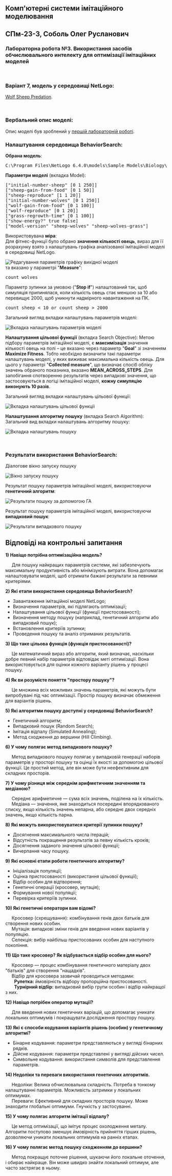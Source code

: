 ## Комп'ютерні системи імітаційного моделювання
## СПм-23-3, **Соболь Олег Русланович**
### Лабораторна робота №**3**. Використання засобів обчислювального интелекту для оптимізації імітаційних моделей

<br>

### Варіант 7, модель у середовищі NetLogo:
[Wolf Sheep Predation](http://www.netlogoweb.org/launch#http://www.netlogoweb.org/assets/modelslib/Sample%20Models/Biology/Wolf%20Sheep%20Predation.nlogo).

<br>

### Вербальний опис моделі:

Опис моделі був зроблений у [першій лабораторній роботі](https://github.com/olehso/KSIM_Labs/blob/main/Lab_1/README.md).


### Налаштування середовища BehaviorSearch:

**Обрана модель**:
<pre>
C:\Program Files\NetLogo 6.4.0\models\Sample Models\Biology\Wolf Sheep Predation.nlogo
</pre>
**Параметри моделі** (вкладка Model):  
<pre>
["initial-number-sheep" [0 1 250]]
["sheep-gain-from-food" [0 1 50]]
["sheep-reproduce" [1 1 20]]
["initial-number-wolves" [0 1 250]]
["wolf-gain-from-food" [0 1 100]]
["wolf-reproduce" [0 1 20]]
["grass-regrowth-time" [0 1 100]]
["show-energy?" true false]
["model-version" "sheep-wolves" "sheep-wolves-grass"]
</pre>
Використовувана **міра**:  
Для фітнес-функції було обрано **значення кількості овець**, вираз для її розрахунку взято з налаштувань графіка аналізованої імітаційної моделі в середовищі NetLogo.

![Редагування параметрів графіку вихідної моделі](measure.png)  
та вказано у параметрі "**Measure**":
<pre>
count wolves
</pre>
Параметр зупинки за умовою ("**Stop if**") налаштований так, щоб симуляція припинялася, коли кількість овець стає меншою за 10 або перевищує 2000, щоб уникнути надмірного навантаження на ПК.
<pre>
count sheep < 10 or count sheep > 2000
</pre>

Загальний вигляд вкладки налаштувань параметрів моделі:

![Вкладка налаштувань параметрів моделі](parameters.png)

**Налаштування цільової функції** (вкладка Search Objective):
Метою підбору параметрів імітаційної моделі, є **максимізація** значення кількості овець на полі – це вказано через параметр "**Goal**" зі значенням **Maximize Fitness**. Тобто необхідно визначити такі параметри налаштувань моделі, у яких виживає максимальна кількість овець. Для цього у параметрі "**Collected measure**", що визначає спосіб обліку значень обраного показника, вказано **MEAN_ACROSS_STEPS**. Для запобігання спотворенню результатів через випадкові значення, що застосовуються в логіці імітаційної моделі, **кожну симуляцію виконують 10 разів**.

Загальний вигляд вкладки налаштувань цільової функції:  

![Вкладка налаштувань цільової функції](objective.png)

**Налаштування алгоритму пошуку** (вкладка Search Algorithm):  
Загальний вид вкладки налаштувань алгоритму пошуку: 

![Вкладка налаштувань пошуку](search.png)

<br>

### Результати використання BehaviorSearch:
Діалогове вікно запуску пошуку 

![Вікно запуску пошуку](dialog.png)

Результат пошуку параметрів імітаційної моделі, використовуючи **генетичний алгоритм**:

![Результати пошуку за допомогою ГА](ga.png)

Результат пошуку параметрів імітаційної моделі, використовуючи **випадковий пошук**:

![Результати випадкового пошуку](rs.png) 

## Відповіді на контрольні запитання
**1) Навіщо потрібна оптимізаційна модель?**

&nbsp;&nbsp;&nbsp;&nbsp;&nbsp;Для пошуку найкращих параметрів системи, які забезпечують максимальну продуктивність або мінімізують витрати. Вона допомагає налаштовувати моделі, щоб отримати бажані результати за певними критеріями.

**2) Які етапи використання середовища BehaviorSearch?**

- Завантаження імітаційної моделі NetLogo;
- Визначення параметрів, які підлягають оптимізації;
- Налаштування цільової функції (функції пристосованості);
- Визначення методу пошуку (наприклад, генетичний алгоритм або випадковий пошук);
- Встановлення критеріїв зупинки;
- Проведення пошуку та аналіз отриманих результатів.

**3) Що таке цільова функція (функція пристосованості)?**

&nbsp;&nbsp;&nbsp;&nbsp;&nbsp;Це математичний вираз або алгоритм, який визначає, наскільки добре певний набір параметрів відповідає меті оптимізації. Вона використовується для оцінки кожного варіанту рішень у процесі пошуку.

**4) Як ви розумієте поняття "простору пошуку"?**

&nbsp;&nbsp;&nbsp;&nbsp;&nbsp;Це множина всіх можливих значень параметрів, які можуть бути випробувані під час оптимізації. Простір пошуку визначає обмеження для варіантів рішень.

**5) Які алгоритми пошуку доступні у середовищі BehaviorSearch?**

- Генетичний алгоритм;
- Випадковий пошук (Random Search);
- Імітація відпалу (Simulated Annealing);
- Метод сходження до вершини (Hill Climbing).

**6) У чому полягає метод випадкового пошуку?**

&nbsp;&nbsp;&nbsp;&nbsp;&nbsp;Метод випадкового пошуку полягає у випадковій генерації наборів параметрів у просторі пошуку та оцінці їх якості за допомогою цільової функції. Це простий метод, але він може бути неефективним для складних просторів.

**7) У чому різниця між середнім арифметичним значенням та медіаною?**

&nbsp;&nbsp;&nbsp;&nbsp;&nbsp;Середнє арифметичне — сума всіх значень, поділена на їх кількість.<br>
&nbsp;&nbsp;&nbsp;&nbsp;&nbsp;Медіана — значення, яке знаходиться посередині впорядкованого списку, якщо кількість значень непарна, або середнє двох середніх значень, якщо кількість парна.

**8) Які можуть використовуватися критерії зупинки пошуку?**

- Досягнення максимального числа ітерацій;
- Відсутність покращення результатів за певну кількість кроків;
- Досягнення заданого значення цільової функції;
- Вичерпання часу пошуку.

**9) Які основні етапи роботи генетичного алгоритму?**

- Ініціалізація популяції;
- Оцінка пристосованості (використання цільової функції);
- Відбір особин для відтворення;
- Генетичні операції (кросовер, мутація);
- Формування нової популяції;
- Перевірка критеріїв зупинки.

**10) Які генетичні оператори вам відомі?**

&nbsp;&nbsp;&nbsp;&nbsp;&nbsp;Кросовер (схрещування): комбінування генів двох батьків для створення нових особин.<br>
&nbsp;&nbsp;&nbsp;&nbsp;&nbsp;Мутація: випадкові зміни генів для введення нових варіантів у популяцію.<br>
&nbsp;&nbsp;&nbsp;&nbsp;&nbsp;Селекція: вибір найбільш пристосованих особин для наступного покоління.

**11) Що таке кросовер? Як відбувається відбір особин для нього?**

&nbsp;&nbsp;&nbsp;&nbsp;&nbsp;Кросовер — процес комбінування генетичного матеріалу двох "батьків" для створення "нащадків".<br>
&nbsp;&nbsp;&nbsp;&nbsp;&nbsp;Відбір для кросовера зазвичай проводиться методами:<br>
&nbsp;&nbsp;&nbsp;&nbsp;&nbsp;&nbsp;&nbsp;__Рулетка:__ ймовірність відбору пропорційна пристосованості.<br>
&nbsp;&nbsp;&nbsp;&nbsp;&nbsp;&nbsp;&nbsp;__Турнірний відбір:__ випадковий вибір групи особин і відбір найкращої з них.

**12) Навіщо потрібен оператор мутації?**

&nbsp;&nbsp;&nbsp;&nbsp;&nbsp;Для введення нових генетичних варіацій, що допомагає уникати локальних оптимумів і покращувати дослідження простору пошуку.

**13) Які є способи кодування варіантів рішень (особин) у генетичному алгоритмі?**

- Бінарне кодування: параметри представляються у вигляді бінарних рядків.
- Дійсне кодування: параметри представлені у вигляді дійсних чисел.
- Символьне кодування: використання символів для представлення параметрів.

**14) Недоліки та переваги використання генетичних алгоритмів.**

&nbsp;&nbsp;&nbsp;&nbsp;&nbsp;Недоліки: Велика обчислювальна складність. Потреба в тонкому налаштуванні параметрів. Можливість затримки у локальних оптимумах.<br>
&nbsp;&nbsp;&nbsp;&nbsp;&nbsp;Переваги: Ефективний для складних просторів пошуку. Може знаходити глобальні оптимуми. Гнучкість у застосуванні.

**15) У чому полягає алгоритм імітації відпалу?**

&nbsp;&nbsp;&nbsp;&nbsp;&nbsp;Це метод оптимізації, що імітує процес охолодження металу. Алгоритм поступово зменшує ймовірність прийняття гірших рішень, дозволяючи уникати локальних оптимумів на ранніх етапах.

**16) У чому полягає метод пошуку сходженням до вершини?**

&nbsp;&nbsp;&nbsp;&nbsp;&nbsp;Метод покращує поточне рішення, шукаючи його локальне оточення, і обирає найкраще. Він може швидко знайти локальний оптимум, але часто застрягає в ньому.
